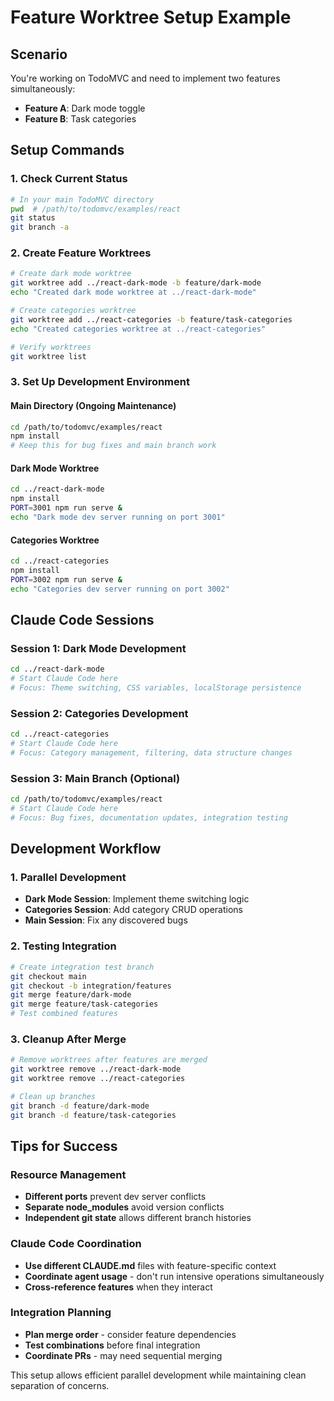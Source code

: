 # Feature Worktree Setup Example

## Scenario
You're working on TodoMVC and need to implement two features simultaneously:
- **Feature A**: Dark mode toggle
- **Feature B**: Task categories

## Setup Commands

### 1. Check Current Status
```bash
# In your main TodoMVC directory
pwd  # /path/to/todomvc/examples/react
git status
git branch -a
```

### 2. Create Feature Worktrees
```bash
# Create dark mode worktree
git worktree add ../react-dark-mode -b feature/dark-mode
echo "Created dark mode worktree at ../react-dark-mode"

# Create categories worktree
git worktree add ../react-categories -b feature/task-categories
echo "Created categories worktree at ../react-categories"

# Verify worktrees
git worktree list
```

### 3. Set Up Development Environment

#### Main Directory (Ongoing Maintenance)
```bash
cd /path/to/todomvc/examples/react
npm install
# Keep this for bug fixes and main branch work
```

#### Dark Mode Worktree
```bash
cd ../react-dark-mode
npm install
PORT=3001 npm run serve &
echo "Dark mode dev server running on port 3001"
```

#### Categories Worktree
```bash
cd ../react-categories
npm install
PORT=3002 npm run serve &
echo "Categories dev server running on port 3002"
```

## Claude Code Sessions

### Session 1: Dark Mode Development
```bash
cd ../react-dark-mode
# Start Claude Code here
# Focus: Theme switching, CSS variables, localStorage persistence
```

### Session 2: Categories Development
```bash
cd ../react-categories
# Start Claude Code here
# Focus: Category management, filtering, data structure changes
```

### Session 3: Main Branch (Optional)
```bash
cd /path/to/todomvc/examples/react
# Start Claude Code here
# Focus: Bug fixes, documentation updates, integration testing
```

## Development Workflow

### 1. Parallel Development
- **Dark Mode Session**: Implement theme switching logic
- **Categories Session**: Add category CRUD operations
- **Main Session**: Fix any discovered bugs

### 2. Testing Integration
```bash
# Create integration test branch
git checkout main
git checkout -b integration/features
git merge feature/dark-mode
git merge feature/task-categories
# Test combined features
```

### 3. Cleanup After Merge
```bash
# Remove worktrees after features are merged
git worktree remove ../react-dark-mode
git worktree remove ../react-categories

# Clean up branches
git branch -d feature/dark-mode
git branch -d feature/task-categories
```

## Tips for Success

### Resource Management
- **Different ports** prevent dev server conflicts
- **Separate node_modules** avoid version conflicts
- **Independent git state** allows different branch histories

### Claude Code Coordination
- **Use different CLAUDE.md** files with feature-specific context
- **Coordinate agent usage** - don't run intensive operations simultaneously
- **Cross-reference features** when they interact

### Integration Planning
- **Plan merge order** - consider feature dependencies
- **Test combinations** before final integration
- **Coordinate PRs** - may need sequential merging

This setup allows efficient parallel development while maintaining clean separation of concerns.